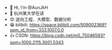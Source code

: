 - 👋 Hi, I’m @AunJkH
- 🍿 杭州某大学在读
- 😍 逆向工程、大模型、数据分析
- 😁 bilibili: https://space.bilibili.com/509002369?spm_id_from=333.1007.0.0
- 👍 CSDN: https://blog.csdn.net/m0_75046593?spm=1000.2115.3001.5343
  
 
